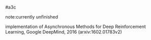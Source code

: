 #a3c

note:currently unfinished

implementation of Asynchronous Methods for Deep Reinforcement Learning, Google DeepMind, 2016 (arxiv:1602.01783v2)
